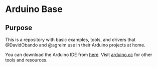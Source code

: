 Arduino Base
============

## Purpose
This is a repository with basic examples, tools, and drivers that @DavidObando and @agreim use in their Arduino projects at home.

You can download the Arduino IDE from [here](https://www.arduino.cc/en/Main/Software). Visit [arduino.cc](https://www.arduino.cc/) for other tools and resources.
